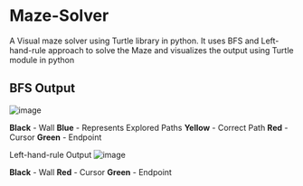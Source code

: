 # Maze-Solver
A Visual maze solver using Turtle library in python.
It uses BFS and Left-hand-rule approach to solve the Maze and visualizes the output using Turtle module in python

## BFS Output

![image](https://user-images.githubusercontent.com/63470280/116864175-10c44e00-ac25-11eb-9100-864ec4bad26b.png)

**Black** - Wall
**Blue** - Represents Explored Paths
**Yellow** - Correct Path
**Red** - Cursor
**Green** - Endpoint

Left-hand-rule Output
![image](https://user-images.githubusercontent.com/63470280/116864355-597c0700-ac25-11eb-8d87-00db501c3e3b.png)

**Black** - Wall
**Red** - Cursor
**Green** - Endpoint
